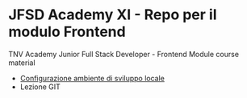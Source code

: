 # JFSD Academy XI - Repo per il modulo Frontend

TNV Academy Junior Full Stack Developer - Frontend Module course material 

- [Configurazione ambiente di sviluppo locale](https://github.com/michelefenu/tnv-academy-XI/blob/main/configurazione-dev-env.md)
- Lezione GIT

